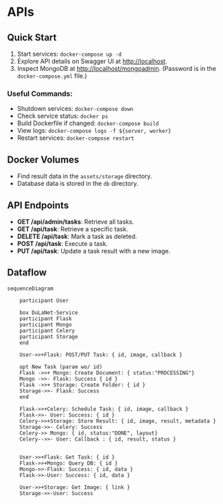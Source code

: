 # APIs


## Quick Start

1. Start services: `docker-compose up -d`
2. Explore API details on Swagger UI at [http://localhost](http://localhost).
3. Inspect MongoDB at [http://localhost/mongoadmin](http://localhost/mongoadmin). (Password is in the `docker-compose.yml` file.)

### Useful Commands:

- Shutdown services: `docker-compose down`
- Check service status: `docker ps`
- Build Dockerfile if changed: `docker-compose build`
- View logs: `docker-compose logs -f ${server, worker}`
- Restart services: `docker-compose restart`

## Docker Volumes

- Find result data in the `assets/storage` directory.
- Database data is stored in the `db` directory.


## API Endpoints

- **GET /api/admin/tasks**: Retrieve all tasks.
- **GET /api/task**: Retrieve a specific task.
- **DELETE /api/task**: Mark a task as deleted.
- **POST /api/task**: Execute a task.
- **PUT /api/task**: Update a task result with a new image.

## Dataflow

```mermaid
sequenceDiagram

    participant User
    
    box DuLaNet-Service
    participant Flask
    participant Mongo
    participant Celery
    participant Storage
    end

    User->>+Flask: POST/PUT Task: { id, image, callback }

    opt New Task (param wo/ id)
    Flask ->>+ Mongo: Create Document: { status:"PROCESSING"}
    Mongo ->>- Flask: Success { id }
    Flask ->>+ Storage: Create Folder: { id }
    Storage->>- Flask: Success
    end

    Flask->>+Celery: Schedule Task: { id, image, callback }
    Flask->>- User: Success: { id }
    Celery->>+Storage: Store Result: { id, image, result, metadata }
    Storage->>- Celery: Success
    Celery->> Mongo: { id, status:"DONE", layout}
    Celery-->>- User: Callback : { id, result, status }


    User->>+Flask: Get Task: { id }
    Flask->>+Mongo: Query DB: { id }
    Mongo->>-Flask: Success: { id, data }
    Flask->>-User: Success: { id, data }

    User->>+Storage: Get Image: { link }
    Storage->>-User: Success
```


